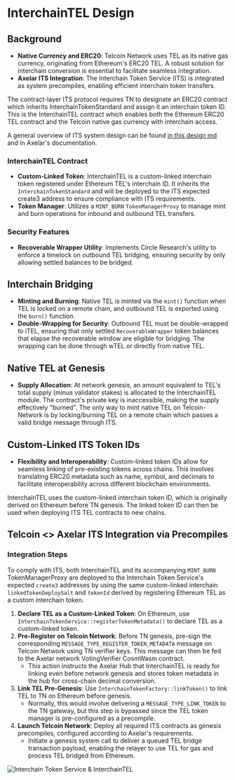 # InterchainTEL Design

## Background

- **Native Currency and ERC20**: Telcoin Network uses TEL as its native gas currency, originating from Ethereum's ERC20 TEL. A robust solution for interchain conversion is essential to facilitate seamless integration.
- **Axelar ITS Integration**: The Interchain Token Service (ITS) is integrated as system precompiles, enabling efficient interchain token transfers.

The contract-layer ITS protocol requires TN to designate an ERC20 contract which inherits InterchainTokenStandard and assign it an interchain token ID. This is the InterchainTEL contract which enables both the Ethereum ERC20 TEL contract and the Telcoin native gas currency with interchain access.

A general overview of ITS system design can be found [in this design md](src/its-design.md) and in Axelar's documentation.

### InterchainTEL Contract

- **Custom-Linked Token**: InterchainTEL is a custom-linked interchain token registered under Ethereum TEL's interchain ID. It inherits the `InterchainTokenStandard` and will be deployed to the ITS expected create3 address to ensure compliance with ITS requirements.
- **Token Manager**: Utilizes a `MINT_BURN` `TokenManagerProxy` to manage mint and burn operations for inbound and outbound TEL transfers.

### Security Features

- **Recoverable Wrapper Utility**: Implements Circle Research's utility to enforce a timelock on outbound TEL bridging, ensuring security by only allowing settled balances to be bridged.

## Interchain Bridging

- **Minting and Burning**: Native TEL is minted via the `mint()` function when TEL is locked on a remote chain, and outbound TEL is exported using the `burn()` function.
- **Double-Wrapping for Security**: Outbound TEL must be double-wrapped to iTEL, ensuring that only settled `RecoverableWrapper` token balances that elapse the recoverable window are eligible for bridging. The wrapping can be done through wTEL or directly from native TEL.

## Native TEL at Genesis

- **Supply Allocation**: At network genesis, an amount equivalent to TEL's total supply (minus validator stakes) is allocated to the InterchainTEL module. The contract's private key is inaccessible, making the supply effectively "burned". The only way to mint native TEL on Telcoin-Network is by locking/burning TEL on a remote chain which passes a valid bridge message through ITS.

## Custom-Linked ITS Token IDs

- **Flexibility and Interoperability**: Custom-linked token IDs allow for seamless linking of pre-existing tokens across chains. This involves translating ERC20 metadata such as name, symbol, and decimals to facilitate interoperability across different blockchain environments.

InterchainTEL uses the custom-linked interchain token ID, which is originally derived on Ethereum before TN genesis. The linked token ID can then be used when deploying ITS TEL contracts to new chains.

## Telcoin <> Axelar ITS Integration via Precompiles

### Integration Steps

To comply with ITS, both InterchainTEL and its accompanying `MINT_BURN` TokenManagerProxy are deployed to the Interchain Token Service's expected `create3` addresses by using the same custom-linked interchain `linkedTokenDeploySalt` and `tokenId` derived by registering Ethereum TEL as a custom interchain token.

1. **Declare TEL as a Custom-Linked Token**: On Ethereum, use `InterchainTokenService::registerTokenMetadata()` to declare TEL as a custom-linked token.
2. **Pre-Register on Telcoin Network**: Before TN genesis, pre-sign the corresponding `MESSAGE_TYPE_REGISTER_TOKEN_METADATA` message on Telcoin Network using TN verifier keys. This message can then be fed to the Axelar network VotingVerifier CosmWasm contract.
   - This action instructs the Axelar Hub that InterchainTEL is ready for linking even before network genesis and stores token metadata in the hub for cross-chain decimal conversion.
3. **Link TEL Pre-Genesis**: Use `InterchainTokenFactory::linkToken()` to link TEL to TN on Ethereum before genesis.
   - Normally, this would involve delivering a `MESSAGE_TYPE_LINK_TOKEN` to the TN gateway, but this step is bypassed since the TEL token manager is pre-configured as a precompile.
4. **Launch Telcoin Network**: Deploy all required ITS contracts as genesis precompiles, configured according to Axelar's requirements.
   - Initiate a genesis system call to deliver a queued TEL bridge transaction payload, enabling the relayer to use TEL for gas and process TEL bridged from Ethereum.

![Interchain Token Service & InterchainTEL](https://i.imgur.com/pymULlU.png)
